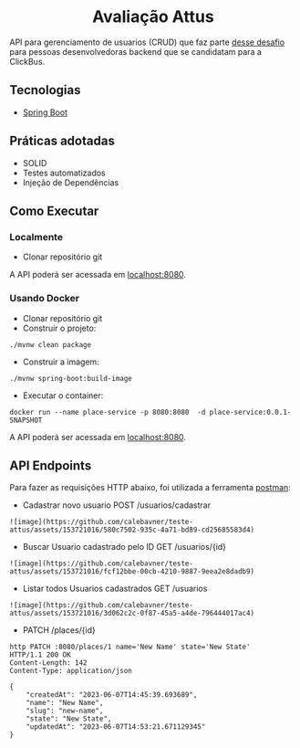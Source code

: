 <h1 align="center">
  Avaliação Attus
</h1>

API para gerenciamento de usuarios (CRUD) que faz parte [desse desafio](https://github.com/RocketBus/quero-ser-clickbus/tree/master/testes/backend-developer) para pessoas desenvolvedoras backend que se candidatam para a ClickBus.

## Tecnologias
 
- [Spring Boot](https://spring.io/projects/spring-boot)

## Práticas adotadas

- SOLID
- Testes automatizados
- Injeção de Dependências

## Como Executar

### Localmente
- Clonar repositório git

A API poderá ser acessada em [localhost:8080](http://localhost:8080).

### Usando Docker

- Clonar repositório git
- Construir o projeto:
```
./mvnw clean package
```
- Construir a imagem:
```
./mvnw spring-boot:build-image
```
- Executar o container:
```
docker run --name place-service -p 8080:8080  -d place-service:0.0.1-SNAPSHOT
```

A API poderá ser acessada em [localhost:8080](http://localhost:8080).

## API Endpoints

Para fazer as requisições HTTP abaixo, foi utilizada a ferramenta [postman](https://www.postman.com/):

- Cadastrar novo usuario POST /usuarios/cadastrar
```
![image](https://github.com/calebavner/teste-attus/assets/153721016/580c7502-935c-4a71-bd89-cd25685583d4)

```

- Buscar Usuario cadastrado pelo ID GET /usuarios/{id}
```
![image](https://github.com/calebavner/teste-attus/assets/153721016/fcf12bbe-00cb-4210-9887-9eea2e8dadb9)

```

- Listar todos Usuarios cadastrados GET /usuarios
```
![image](https://github.com/calebavner/teste-attus/assets/153721016/3d062c2c-0f87-45a5-a4de-796444017ac4)

```

- PATCH /places/{id}
```
http PATCH :8080/places/1 name='New Name' state='New State'
HTTP/1.1 200 OK
Content-Length: 142
Content-Type: application/json

{
    "createdAt": "2023-06-07T14:45:39.693689",
    "name": "New Name",
    "slug": "new-name",
    "state": "New State",
    "updatedAt": "2023-06-07T14:53:21.671129345"
}
```
